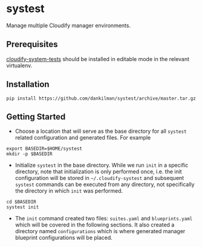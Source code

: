 # systest
Manage multiple Cloudify manager environments.

## Prerequisites
[cloudify-system-tests](https://github.com/cloudify-cosmo/cloudify-system-tests) should be installed in editable mode in the 
relevant virtualenv.

## Installation
```
pip install https://github.com/dankilman/systest/archive/master.tar.gz
```

## Getting Started

- Choose a location that will serve as the base directory for all `systest` related configuration and generated files. For example
```
export BASEDIR=$HOME/systest
mkdir -p $BASEDIR
```
- Initialize `systest` in the base directory. While we run `init` in a specific directory, note that initialization is only performed once, i.e. the init configuration will be stored in `~/.cloudify-systest` and subsequent `systest` commands
can be executed from any directory, not specifically the directory in which `init` was performed.
```
cd $BASEDIR
systest init
```
- The `init` command created two files: `suites.yaml` and `blueprints.yaml` which will be covered in the following sections. 
  It also created a directory named `configurations` which is where generated manager blueprint configurations will be placed.
  
  
